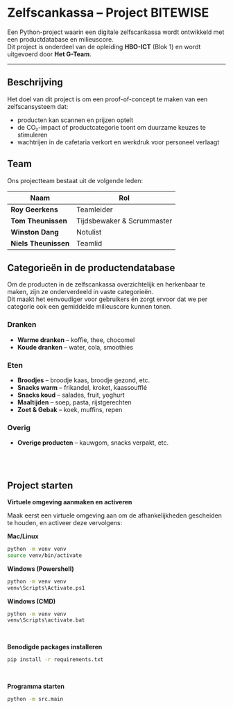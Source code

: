 # Zelfscankassa – Project BITEWISE

Een Python-project waarin een digitale zelfscankassa wordt ontwikkeld met een productdatabase en milieuscore.  
Dit project is onderdeel van de opleiding **HBO-ICT** (Blok 1) en wordt uitgevoerd door **Het G-Team**.

---

## Beschrijving
Het doel van dit project is om een proof-of-concept te maken van een zelfscansysteem dat:
- producten kan scannen en prijzen optelt  
- de CO₂-impact of productcategorie toont om duurzame keuzes te stimuleren  
- wachtrijen in de cafetaria verkort en werkdruk voor personeel verlaagt  


## Team

Ons projectteam bestaat uit de volgende leden:

| Naam                 | Rol                         |
|----------------------|-----------------------------|
| **Roy Geerkens**     | Teamleider                  |
| **Tom Theunissen**   | Tijdsbewaker & Scrummaster  |
| **Winston Dang**     | Notulist                    |
| **Niels Theunissen** | Teamlid                     |


## Categorieën in de productendatabase

Om de producten in de zelfscankassa overzichtelijk en herkenbaar te maken, zijn ze onderverdeeld in vaste categorieën.  
Dit maakt het eenvoudiger voor gebruikers én zorgt ervoor dat we per categorie ook een gemiddelde milieuscore kunnen tonen.


### Dranken
- **Warme dranken** – koffie, thee, chocomel
- **Koude dranken** – water, cola, smoothies

### Eten
- **Broodjes** – broodje kaas, broodje gezond, etc.
- **Snacks warm** – frikandel, kroket, kaassoufflé
- **Snacks koud** – salades, fruit, yoghurt
- **Maaltijden** – soep, pasta, rijstgerechten
- **Zoet & Gebak** – koek, muffins, repen

### Overig
- **Overige producten** – kauwgom, snacks verpakt, etc.

<br><br>

## Project starten

**Virtuele omgeving aanmaken en activeren**

Maak eerst een virtuele omgeving aan om de afhankelijkheden gescheiden te houden, en activeer deze vervolgens:

**Mac/Linux**
```bash
python -m venv venv
source venv/bin/activate
```
**Windows (Powershell)**
```bash
python -m venv venv
venv\Scripts\Activate.ps1
```
**Windows (CMD)**
```bash
python -m venv venv
venv\Scripts\activate.bat
```
<br>

**Benodigde packages installeren**
```bash
pip install -r requirements.txt
```

<br>

**Programma starten**

```bash
python -m src.main
```
